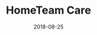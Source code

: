 ---
layout: post
title:  "HomeTeam Care"
date:   2018-08-25
site_url:   "https://www.hometeamcare.com"
categories: responsive mobile front-end wordpress
project_type: website
hide: true
---